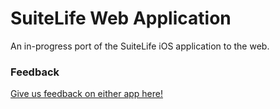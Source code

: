 # SuiteLife Web Application

An in-progress port of the SuiteLife iOS application to the web.

### Feedback
[Give us feedback on either app here!](https://goo.gl/forms/LkvzfS554y7gcSf43)
